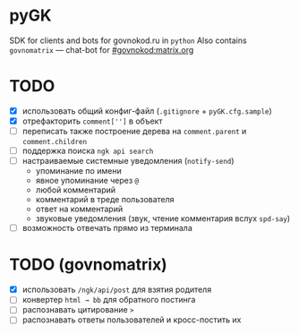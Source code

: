# pyGK
SDK for clients and bots for govnokod.ru in `python`
Also contains `govnomatrix` — chat-bot for [#govnokod:matrix.org](https://riot.im/app/#/room/#govnokod:matrix.org)

# TODO
- [x] использовать общий конфиг-файл (`.gitignore` + `pyGK.cfg.sample`)
- [x] отрефакторить `comment['']` в объект
- [ ] переписать также построение дерева на `comment.parent` и `comment.children`
- [ ] поддержка поиска `ngk api search`
- [ ] настраиваемые системные уведомления (`notify-send`)
  - упоминание по имени
  - явное упоминание через `@`
  - любой комментарий
  - комментарий в треде пользователя
  - ответ на комментарий
  - звуковые уведомления (звук, чтение комментария вслух `spd-say`)
- [ ] возможность отвечать прямо из терминала 

# TODO (govnomatrix)

- [x] использовать `/ngk/api/post` для взятия родителя
- [ ] конвертер `html → bb` для обратного постинга
- [ ] распознавать цитирование `>`
- [ ] распознавать ответы пользователей и кросс-постить их
